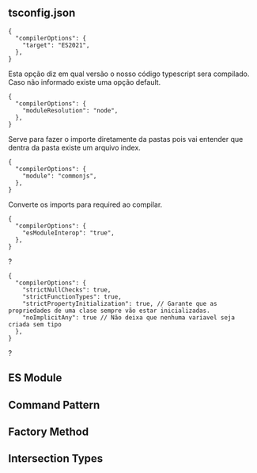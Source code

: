 ## tsconfig.json

```
{
  "compilerOptions": {
    "target": "ES2021",
  },
}
```

Esta opção diz em qual versão o nosso código typescript sera compilado. Caso não informado existe uma opção default.

```
{
  "compilerOptions": {
    "moduleResolution": "node",
  },
}
```

Serve para fazer o importe diretamente da pastas pois vai entender que dentra da pasta existe um arquivo index.

```
{
  "compilerOptions": {
    "module": "commonjs",
  },
}
```

Converte os imports para required ao compilar.

```
{
  "compilerOptions": {
    "esModuleInterop": "true",
  },
}
```

?

```
{
  "compilerOptions": {
    "strictNullChecks": true,
    "strictFunctionTypes": true,
    "strictPropertyInitialization": true, // Garante que as propriedades de uma clase sempre vão estar inicializadas.
    "noImplicitAny": true // Não deixa que nenhuma variavel seja criada sem tipo
  },
}
```

?

## ES Module

## Command Pattern
## Factory Method
## Intersection Types
